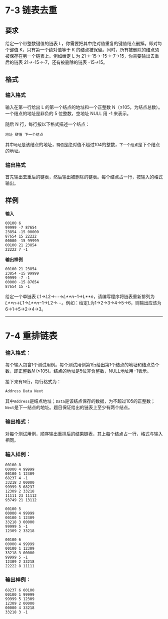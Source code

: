 # 7-3 链表去重

## 要求

给定一个带整数键值的链表 L，你需要把其中绝对值重复的键值结点删掉。即对每个键值 K，只有第一个绝对值等于 K 的结点被保留。同时，所有被删除的结点须被保存在另一个链表上。例如给定 L 为 21→-15→-15→-7→15，你需要输出去重后的链表 21→-15→-7，还有被删除的链表 -15→15。

## 格式

### 输入格式

输入在第一行给出 L 的第一个结点的地址和一个正整数 N（≤105，为结点总数）。一个结点的地址是非负的 5 位整数，空地址 NULL 用 -1 来表示。

随后 N 行，每行按以下格式描述一个结点：

```plaintext
地址 键值 下一个结点
```

其中`地址`是该结点的地址，`键值`是绝对值不超过104的整数，`下一个结点`是下个结点的地址。

### 输出格式

首先输出去重后的链表，然后输出被删除的链表。每个结点占一行，按输入的格式输出。

## 样例

**输入**

```in
00100 6
99999 -7 87654
23854 -15 00000
87654 15 22222
00000 -15 99999
00100 21 23854
22222 7 -1

```

**输出样例**

```out
00100 21 23854
23854 -15 99999
99999 -7 -1
00000 -15 87654
87654 15 -1
```

给定一个单链表 *L*1→*L*2→⋯→*L**n*−1→*L**n*，请编写程序将链表重新排列为 *L**n*→*L*1→*L**n*−1→*L*2→⋯。例如：给定*L*为1→2→3→4→5→6，则输出应该为6→1→5→2→4→3。

---
# 7-4 重排链表

### 输入格式：

每个输入包含1个测试用例。每个测试用例第1行给出第1个结点的地址和结点总个数，即正整数*N* (≤105)。结点的地址是5位非负整数，NULL地址用−1表示。

接下来有*N*行，每行格式为：

```
Address Data Next
```

其中`Address`是结点地址；`Data`是该结点保存的数据，为不超过105的正整数；`Next`是下一结点的地址。题目保证给出的链表上至少有两个结点。

### 输出格式：

对每个测试用例，顺序输出重排后的结果链表，其上每个结点占一行，格式与输入相同。

### 输入样例：

```in
00100 8
00000 4 99999
00100 1 12309
68237 4 -1
33218 3 00000
99999 5 68237
12309 2 33218
11111 23 11112
93749 21 13112
```
```plaintext
00100 5
00000 4 99999
00100 1 12309
33218 3 00000
99999 5 -1
12309 2 33218
```
```plaintext
00100 6
00000 4 99999
00100 1 12309
33218 3 00000
99999 5 -1
12309 2 33218
22222 8 11111
```

### 输出样例：

```out
68237 6 00100
00100 1 99999
99999 5 12309
12309 2 00000
00000 4 33218
33218 3 -1
```
